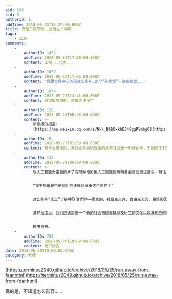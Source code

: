 ```yaml
---
aid: 535
cid: 9
authorID: 1
addTime: 2018-05-25T16:27:00.000Z
title: 真是三观尽毁……这是在上海呀
tags:
    - 上海
comments:
    -
        authorID: 1052
        addTime: 2018-05-25T17:00:00.000Z
        content: 上海...北京...
    -
        authorID: 1052
        addTime: 2018-05-25T17:06:00.000Z
        content: '我更觉得寒心的是这么多年,这个“美发馆”一直在运营...'
    -
        authorID: 1054
        addTime: 2018-05-25T23:41:00.000Z
        content: 确实挺可怕的，原来大清没亡
    -
        authorID: 125
        addTime: 2018-05-26T00:48:00.000Z
        content: >-
            新京报的报道:
            [https://mp.weixin.qq.com/s/Nk\_B6bDxkhEJ48ggRVmbgQ](https://mp.weixin.qq.com/s/Nk_B6bDxkhEJ48ggRVmbgQ)
    -
        authorID: 19
        addTime: 2018-05-27T01:59:00.000Z
        content: 有什么奇怪的，黑社会与弱肉强食的丛林社会是一对好伙伴，中国除了1949～1979年间没有黑恶势力之外，哪一年没有这种事？
    -
        authorID: 133
        addTime: 2018-05-29T09:09:00.000Z
        content: >-
            以人工智能为主题的片子有时候电影里人工智能的发明者会自言自语这么一句话：


            “我不知道是否是我们应该继续继承这个世界？”


            这么些年“走过”了各种政治哲学——儒家的、社会主义的、自由主义的，最终都因为一些很pivotal的事件认知到这些哲学在提倡一种善的同时，也故意掩藏了其对应的人的恶——更准确地来说是人作为一种动物从丛林社会里进化而来继承的动物性。而这种恶都像此报道一样，并不为人所知，也不被高层的知识分子或者精英传播，因为仅仅暴露侬疮而没有药膏只会使机体崩坏。


            某种程度上，我们应该需要一个新的社会物质基础以及衍生的文化以及其相应的制度化。


            略书感想。
    -
        authorID: 729
        addTime: 2018-05-30T19:09:00.000Z
        content: 瞠目结舌
date: 2018-05-30T19:09:00.000Z
category: 吐槽
---
```


[https://terminus2049.github.io/archive/2018/05/25/run-away-from-fear.html](https://terminus2049.github.io/archive/2018/05/25/run-away-from-fear.html)

真的是，不知道怎么形容……
